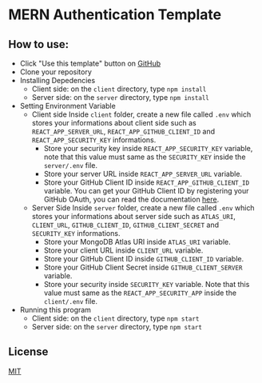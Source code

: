 # MERN Authentication Template

## How to use:
- Click "Use this template" button on [GitHub](https://github.com/kimlimjustin/mern-auth-template)
- Clone your repository
- Installing Depedencies
    - Client side: on the `client` directory, type `npm install`
    - Server side: on the `server` directory, type `npm install`
- Setting Environment Variable
    - Client side
        Inside `client` folder, create a new file called `.env` which stores your informations about client side such as `REACT_APP_SERVER_URL`, `REACT_APP_GITHUB_CLIENT_ID` and `REACT_APP_SECURITY_KEY` informations.
        - Store your security key inside `REACT_APP_SECURITY_KEY` variable, note that this value must same as the `SECURITY_KEY` inside the `server/.env` file.
        - Store your server URL inside `REACT_APP_SERVER_URL` variable.
        - Store your GitHub Client ID inside `REACT_APP_GITHUB_CLIENT_ID` variable. You can get your GitHub Client ID by registering your GitHub OAuth, you can read the documentation [here](https://docs.github.com/en/developers/apps/creating-an-oauth-app).
    - Server Side
        Inside `server` folder, create a new file called `.env` which stores your informations about server side such as `ATLAS_URI`, `CLIENT_URL`, `GITHUB_CLIENT_ID`, `GITHUB_CLIENT_SECRET` and `SECURITY_KEY` informations.
        - Store your MongoDB Atlas URI inside `ATLAS_URI` variable.
        - Store your client URL inside `CLIENT_URL` variable.
        - Store your GitHub Client ID inside `GITHUB_CLIENT_ID` variable.
        - Store your GitHub Client Secret inside `GITHUB_CLIENT_SERVER` variable.
        - Store your security inside `SECURITY_KEY` variable. Note that this value must same as the `REACT_APP_SECURITY_APP` inside the `client/.env` file.
- Running this program
    - Client side: on the `client` directory, type `npm start`
    - Server side: on the `server` directory, type `npm start`

## License
[MIT](https://github.com/kimlimjustin/mern-auth-template/blob/master/LICENSE)